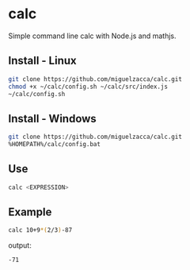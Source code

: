 # calc

Simple command line calc with Node.js and mathjs.

## Install - Linux

```bash
git clone https://github.com/miguelzacca/calc.git
chmod +x ~/calc/config.sh ~/calc/src/index.js
~/calc/config.sh
```

## Install - Windows

```bash
git clone https://github.com/miguelzacca/calc.git
%HOMEPATH%/calc/config.bat
```

## Use

```bash
calc <EXPRESSION>
```

## Example

```bash
calc 10+9*(2/3)-87
```

output:

```txt
-71
```
